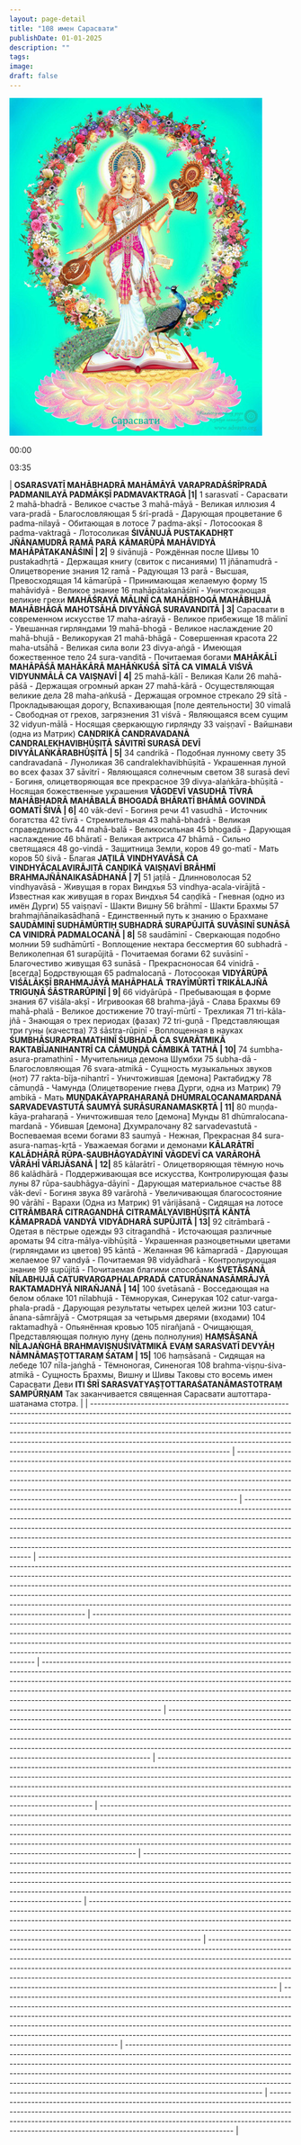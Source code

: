 ```yaml
---
layout: page-detail
title: "108 имен Сарасвати"
publishDate: 01-01-2025
description: ""
tags:
image:
draft: false
---
```


![](/upload/iblock/240/240e42a3d3b2305da4f1c223375d9884.jpg) 

00:00 

03:35 

| **ОSARASVATĪ MAHĀBHADRĀ MAHĀMĀYĀ VARAPRADĀŚRĪPRADĀ** **PADMANILAYĀ PADMĀKṢĪ PADMAVAKTRAGĀ \|1|**  1 sarasvatī - Сарасвати 2 mahā-bhadrā - Великое счастье 3 mahā-māyā - Великая иллюзия 4 vara-pradā - Благоcловляющая 5 śrī-pradā - Дарующая процветание 6 padma-nilayā - Обитающая в лотосе 7 padma-akṣī - Лотосоокая 8 padma-vaktragā - Лотосоликая **ŚIVĀNUJĀ PUSTAKADHṚT JÑĀNAMUDRĀ RAMĀ PARĀ**   **KĀMARŪPĀ MAHĀVIDYĀ MAHĀPĀTAKANĀŚINĪ | 2|**  9 śivānujā - Рождённая после Шивы 10 pustakadhṛtā - Держащая книгу (свиток с писаниями) 11 jñānamudrā - Олицетворение знания 12 ramā - Радующая 13 parā - Высшая, Превосходящая 14 kāmarūpā - Принимающая желаемую форму 15 mahāvidyā - Великое знание 16 mahāpātakanāśinī - Уничтожающая великие грехи **MAHĀŚRAYĀ MĀLINĪ CA MAHĀBHOGĀ MAHĀBHUJĀ**   **MAHĀBHĀGĀ MAHOTSĀHĀ DIVYĀṄGĀ SURAVANDITĀ | 3|**  Сарасвати в современном искусстве 17 maha-aśrayā - Великое прибежище 18 mālinī - Увешанная гирляндами 19 mahā-bhogā - Великое наслаждение 20 mahā-bhujā - Великорукая 21 mahā-bhāgā - Совершенная красота 22 maha-utsāhā - Великая сила воли 23 divya-aṅgā - Имеющая божественное тело 24 sura-vanditā - Почитаемая богами **MAHĀKĀLĪ MAHĀPĀŚĀ MAHĀKĀRĀ MAHĀṄKUŚĀ**   **SĪTĀ CA VIMALĀ VIŚVĀ VIDYUNMĀLĀ CA VAIṢṆAVĪ | 4|**  25 mahā-kālī - Великая Кали 26 mahā-pāśā - Держащая огромный аркан 27 mahā-kārā - Осуществляющая великие дела 28 maha-aṅkuśā - Держащая огромное стрекало 29 sītā - Прокладывающая дорогу, Вспахивающая \[поле деятельности\] 30 vimalā - Свободная от грехов, загрязнения 31 viśvā - Являющаяся всем сущим 32 vidyun-mālā - Носящая сверкающую гирлянду 33 vaiṣṇavī - Вайшнави (одна из Матрик) **CANDRIKĀ CANDRAVADANĀ CANDRALEKHAVIBHŪṢITĀ**   **SĀVITRĪ SURASĀ DEVĪ DIVYĀLAṄKĀRABHŪṢITĀ | 5|**  34 candrikā - Подобная лунному свету 35 candravadanā - Луноликая 36 candralekhavibhūṣitā - Украшенная луной во всех фазах 37 sāvitrī - Являющаяся солнечным светом 38 surasā devī - Богиня, олицетворяющая все прекрасное 39 divya-alaṅkāra-bhūṣitā - Носящая божественные украшения **VĀGDEVĪ VASUDHĀ TĪVRĀ MAHĀBHADRĀ MAHĀBALĀ**   **BHOGADĀ BHĀRATĪ BHĀMĀ GOVINDĀ GOMATĪ ŚIVĀ | 6|**  40 vāk-devī - Богиня речи 41 vasudhā - Источник богатства 42 tīvrā - Стремительная 43 mahā-bhadrā - Великая справедливость 44 mahā-balā - Великосильная 45 bhogadā - Дарующая наслаждение 46 bhāratī - Великая актриса 47 bhāmā - Сильно светящаяся 48 go-vindā - Защитница Земли, коров 49 go-matī - Мать коров 50 śivā - Благая **JAṬILĀ VINDHYAVĀSĀ CA VINDHYĀCALAVIRĀJITĀ**   **CAṆḌIKĀ VAIṢṆAVĪ BRĀHMĪ BRAHMAJÑĀNAIKASĀDHANĀ | 7|**  51 jaṭilā - Длинноволосая 52 vindhyavāsā - Живущая в горах Виндхья 53 vindhya-acala-virājitā - Известная как живущая в горах Виндхья 54 caṇḍikā - Гневная (одно из имён Дурги) 55 vaiṣṇavī - Шакти Вишну 56 brāhmī - Шакти Брахмы 57 brahmajñānaikasādhanā - Единственный путь к знанию о Брахмане **SAUDĀMINĪ SUDHĀMŪRTIḤ SUBHADRĀ SURAPŪJITĀ**   **SUVĀSINĪ SUNĀSĀ CA VINIDRĀ PADMALOCANĀ | 8|**  58 saudāminī - Сверкающая подобно молнии 59 sudhāmūrtī - Воплощение нектара бессмертия 60 subhadrā - Великолепная 61 surapūjitā - Почитаемая богами 62 suvāsinī - Благочестиво живущая 63 sunāsā - Прекрасноносая 64 vinidrā - \[всегда\] Бодрствующая 65 padmalocanā - Лотосоокая **VIDYĀRŪPĀ VIŚĀLĀKṢĪ BRAHMAJĀYĀ MAHĀPHALĀ**   **TRAYĪMŪRTĪ TRIKĀLAJÑĀ TRIGUṆĀ ŚĀSTRARŪPIṆĪ | 9|**  66 vidyārūpā - Пребывающая в форме знания 67 viśāla-akṣī - Игривоокая 68 brahma-jāyā - Слава Брахмы 69 mahā-phalā - Великое достижение 70 trayī-mūrtī - Трехликая 71 tri-kāla-jñā - Знающая о трех периодах (фазах) 72 tri-guṇā - Представляющая три гуны (качества) 73 śāstra-rūpiṇī - Воплощенная в науках **ŚUMBHĀSURAPRAMATHINĪ ŚUBHADĀ CA SVARĀTMIKĀ**   **RAKTABĪJANIHANTRĪ CA CĀMUṆḌĀ CĀMBIKĀ TATHĀ | 10|**  74 śumbha-asura-pramathinī - Мучительница демона Шумбхи 75 śubha-dā - Благословляющая 76 svara-atmikā - Cущность музыкальных звуков (нот) 77 rakta-bīja-nihantrī - Уничтожившая \[демона\] Рактабиджу 78 cāmuṇḍā - Чамунда (Олицетворение гнева Дурги, одна из Матрик) 79 ambikā - Мать **MUṆḌAKĀYAPRAHARAṆĀ DHŪMRALOCANAMARDANĀ**   **SARVADEVASTUTĀ SAUMYĀ SURĀSURANAMASKṚTĀ | 11|**  80 muṇḍa-kāya-praharaṇā - Уничтожившая тело \[демона\] Мунды 81 dhūmralocana-mardanā - Убившая \[демона\] Дхумралочану 82 sarvadevastutā - Воспеваемая всеми богами 83 saumyā - Нежная, Прекрасная 84 sura-asura-namas-kṛtā - Уважаемая богами и демонами **KĀLARĀTRĪ KALĀDHĀRĀ RŪPA-SAUBHĀGYADĀYINĪ**   **VĀGDEVĪ CA VARĀROHĀ VĀRĀHĪ VĀRIJĀSANĀ | 12|**  85 kālarātrī - Олицетворяющая тёмную ночь 86 kalādhārā - Поддерживающая все искусства, Контролирующая фазы луны 87 rūpa-saubhāgya-dāyinī - Дарующая материальное счастье 88 vāk-devī - Богиня звука 89 varārohā - Увеличивающая благосостояние 90 vārāhī - Варахи (Одна из Матрик) 91 vārijāsanā - Сидящая на лотосе **CITRĀMBARĀ CITRAGANDHĀ CITRAMĀLYAVIBHŪṢITĀ**   **KĀNTĀ KĀMAPRADĀ VANDYĀ VIDYĀDHARĀ SUPŪJITĀ | 13|**  92 citrāmbarā - Одетая в пёстрые одежды 93 citragandhā - Источающая различные ароматы 94 citra-mālya-vibhūṣitā - Украшенная разноцветными цветами (гирляндами из цветов) 95 kāntā - Желанная 96 kāmapradā - Дарующая желаемое 97 vandyā - Почитаемая 98 vidyādharā - Контролирующая знание 99 supūjitā - Почитаемая благими способами **ŚVETĀSANĀ NĪLABHUJĀ CATURVARGAPHALAPRADĀ**   **CATURĀNANASĀMRĀJYĀ RAKTAMADHYĀ NIRAÑJANĀ | 14|**  100 śvetāsanā - Восседающая на белом облаке 101 nīlabhujā - Тёмнорукая, Синерукая 102 catur-varga-phala-pradā - Дарующая результаты четырех целей жизни 103 catur-ānana-sāmrājyā - Смотрящая за четырьмя дверями (входами) 104 raktamadhyā - Опьянённая кровью 105 nirañjanā - Очищающая, Представляющая полную луну (день полнолуния) **HAṂSĀSANĀ NĪLAJAṄGHĀ BRAHMAVIṢṆUŚIVĀTMIKĀ**   **EVAṂ SARASVATĪ DEVYĀḤ NĀMNĀMAṢṬOTTARAṂ ŚATAM | 15|**  106 haṃsāsanā - Сидящая на лебеде 107 nīla-jaṅghā - Тёмноногая, Синеногая 108 brahma-viṣṇu-śiva-atmikā - Сущность Брахмы, Вишну и Шивы  Таковы сто восемь имен Сарасвати Деви **ITI ŚRĪ SARASVATYAṢṬOTTARAŚATANĀMASTOTRAṂ SAMPŪRṆAM**  Так заканчивается священная Сарасвати аштоттара-шатанама стотра. |
| -------------------------------------------------------------------------------------------------------------------------------------------------------------------------------------------------------------------------------------------------------------------------------------------------------------------------------------------------------------------------------------------------------------------------------------------- | ------------------------------------------------------------------------------------------------------------------------------------------------------------------------------------------------------------------------------------------------------------------------------------------------------------------------------------------------------------------------------------------------------ | ------------------------------------------------------------------------------------------------------------------------------------------------------------------------------------------------------------------------------------------------------------------------------------------------------------------------------------------------------------------------------------------------------------------------- | ------------------------------------------------------------------------------------------------------------------------------------------------------------------------------------------------------------------------------------------------------------------------------------------------------------------------------------------------------------------------------------------------------------------------------------------------------------------------------------------------- | -------------------------------------------------------------------------------------------------------------------------------------------------------------------------------------------------------------------------------------------------------------------------------------------------------------------------------------------------------------------------------------- | --------------------------------------------------------------------------------------------------------------------------------------------------------------------------------------------------------------------------------------------------------------------------------------------------------------------------------------------------------------------------------------------------------------------------------------- | ------------------------------------------------------------------------------------------------------------------------------------------------------------------------------------------------------------------------------------------------------------------------------------------------------------------------------------------------------------------------------------------------- | ------------------------------------------------------------------------------------------------------------------------------------------------------------------------------------------------------------------------------------------------------------------------------------------------------------------------------------------------------------------------------------ | ---------------------------------------------------------------------------------------------------------------------------------------------------------------------------------------------------------------------------------------------------------------------------------------------------------------------------------------------------------------------------------------------------------------- | ------------------------------------------------------------------------------------------------------------------------------------------------------------------------------------------------------------------------------------------------------------------------------------------------------------------------------------------------------------------------------------- | ------------------------------------------------------------------------------------------------------------------------------------------------------------------------------------------------------------------------------------------------------------------------------------------------------------------------------------------------------- | ------------------------------------------------------------------------------------------------------------------------------------------------------------------------------------------------------------------------------------------------------------------------------------------------------------------------------------------------------------------------------------------------------------------------- | -------------------------------------------------------------------------------------------------------------------------------------------------------------------------------------------------------------------------------------------------------------------------------------------------------------------------------------------------------------------------------------------------------------------------------------- | -------------------------------------------------------------------------------------------------------------------------------------------------------------------------------------------------------------------------------------------------------------------------------------------------------------------------------------------------------------------------------------------------------------------------------------------- | -------------------------------------------------------------------------------------------------------------------------------------------------------------------------------------------------------------------------------------------------------------------------------------------------------------- |

  
